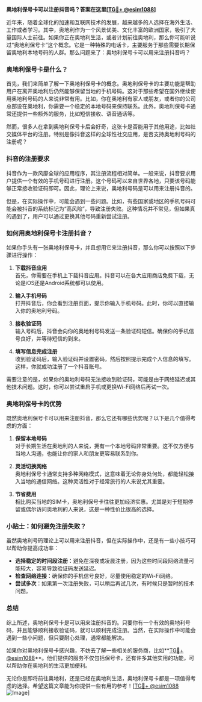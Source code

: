 **奥地利保号卡可以注册抖音吗？答案在这里[[TG💪+ @esim1088](https://t.me/s/esim1088)]**

近年来，随着全球化的加速和互联网技术的发展，越来越多的人选择在海外生活、工作或者学习。其中，奥地利作为一个风景优美、文化丰富的欧洲国家，吸引了大量国际人士前往。如果你正在奥地利生活，或者计划前往奥地利，那么你可能听说过“奥地利保号卡”这个概念。它是一种特殊的电话卡，主要服务于那些需要长期保留奥地利本地号码的人群。那么问题来了：奥地利保号卡可以用来注册抖音吗？

### 奥地利保号卡是什么？

首先，我们来简单了解一下奥地利保号卡的概念。奥地利保号卡的主要功能是帮助用户在离开奥地利后仍然能够保留当地的手机号码。这对于那些希望在国外继续使用奥地利号码的人来说非常有用。比如，你在奥地利有家人或朋友，或者你的公司总部设在奥地利，你需要一个稳定的本地号码来保持联系。此外，奥地利保号卡通常还提供一些额外的服务，比如短信接收、语音通话等。

然而，很多人在拿到奥地利保号卡后会好奇，这张卡是否能用于其他用途，比如社交媒体平台的注册。特别是像抖音这样的全球性社交应用，是否支持奥地利号码的注册呢？

### 抖音的注册要求

抖音作为一款风靡全球的应用程序，其注册流程相对简单。一般来说，抖音要求用户提供一个有效的手机号码进行注册。这个号码可以来自世界各地，只要该号码能够正常接收验证码即可。因此，理论上来说，奥地利号码是可以用来注册抖音的。

但是，在实际操作中，可能会遇到一些问题。比如，有些国家或地区的手机号码可能会被抖音的系统标记为“高风险”，导致注册失败。这种情况并不常见，但如果真的遇到了，用户可以通过更换其他号码重新尝试注册。

### 如何用奥地利保号卡注册抖音？

如果你手头有一张奥地利保号卡，并且想用它来注册抖音，那么你可以按照以下步骤进行操作：

1. **下载抖音应用**  
   首先，你需要在手机上下载抖音应用。抖音可以在各大应用商店免费下载，无论是iOS还是Android系统都可以使用。

2. **输入手机号码**  
   打开抖音后，你会看到注册页面，提示你输入手机号码。此时，你可以直接输入你的奥地利号码。

3. **接收验证码**  
   输入号码后，抖音会向你的奥地利号码发送一条验证码短信。确保你的手机信号良好，并等待短信的到来。

4. **填写信息完成注册**  
   收到验证码后，输入验证码并设置密码，然后按照提示完成个人信息的填写。这样，你就成功注册了一个抖音账号。

需要注意的是，如果你的奥地利号码无法接收到验证码，可能是由于网络延迟或其他技术问题。这时，你可以尝试重启手机或更换Wi-Fi网络后再试一次。

### 奥地利保号卡的优势

既然奥地利保号卡可以用来注册抖音，那么它还有哪些优势呢？以下是几个值得考虑的方面：

1. **保留本地号码**  
   对于长期生活在奥地利的人来说，拥有一个本地号码非常重要。这不仅方便与当地人沟通，也能让你的家人和朋友更容易联系到你。

2. **灵活切换网络**  
   奥地利保号卡通常支持多种网络模式，这意味着无论你身处何处，都能轻松接入当地的通信网络。这种灵活性对于经常旅行的人来说尤其重要。

3. **节省费用**  
   相比购买当地的SIM卡，奥地利保号卡往往更加经济实惠。尤其是对于短期停留或偶尔访问奥地利的人来说，这是一种性价比很高的选择。

### 小贴士：如何避免注册失败？

虽然奥地利号码理论上可以用来注册抖音，但在实际操作中，还是有一些小技巧可以帮助你提高成功率：

- **选择稳定的时间段注册**：避免在深夜或凌晨注册，因为这些时间段网络流量可能较大，容易导致验证码发送延迟。
- **检查网络连接**：确保你的手机信号良好，尽量使用稳定的Wi-Fi网络。
- **尝试多次**：如果第一次注册失败，可以稍后再试几次，有时候只是暂时的技术问题。

### 总结

综上所述，奥地利保号卡是可以用来注册抖音的。只要你有一个有效的奥地利号码，并且能够顺利接收验证码，就可以顺利完成注册。当然，在实际操作中可能会遇到一些小问题，但只要耐心处理，通常都能解决。

如果你对奥地利保号卡感兴趣，不妨去了解一些相关的服务商，比如**[TG💪+ @esim1088](https://t.me/s/esim1088)**。他们提供的服务不仅包括保号卡，还有许多其他实用的功能，可以帮助你在奥地利的生活更加便利。

无论你是即将前往奥地利，还是已经在奥地利生活，奥地利保号卡都是一项值得考虑的选择。希望这篇文章能为你提供一些有用的参考！[[TG💪+ @esim1088](https://t.me/s/esim1088) ![Image](https://i.postimg.cc/4NQfJmqS/Snipaste-2025-05-13-00-14-12.png)]